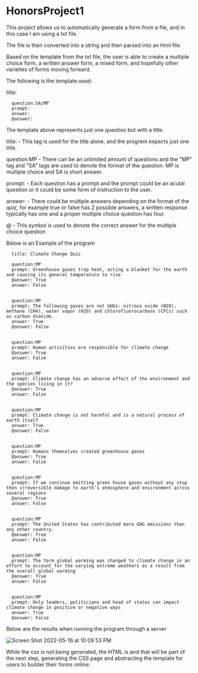 # HonorsProject1

This project allows us to automatically generate a form from a file, and in this case I am using a txt file.

The file is then converted into a string and then parsed into an html file.

Based on the template from the txt file, the user is able to create a multiple choice form, a written answer form, a mixed form, and hopefully other varieties of forms moving forward. 

The following is the template used:

title:

      question:SA/MP
      prompt: 
      answer:
      @answer:


The template above represents just one question but with a title.

title: - This tag is used for the title alone, and the progrem expects just one title.

question:MP - There can be an unlimited amount of questions and the "MP" tag and "SA" tags are used to denote the format of the question.
MP is multiple choice and SA is short answer.

prompt: - Each question has a prompt and the prompt could be an acutal question or it could be some form of instruction to the user.

answer: - There could be multiple answers depending on the format of the quiz, for example true or false has 2 possible answers, a written response typically has one and a proper multiple choice question has four.

@ - This symbol is used to denote the correct answer for the multiple choice question


Below is an Example of the program

      title: Climate Change Quiz

      question:MP
      prompt: Greenhouse gases trap heat, acting a blanket for the earth and causing its general temperature to rise
      @answer: True
      answer: False 


      question:MP
      prompt: The following gases are not GHGs: nitrous oxide (N2O), methane (CH4), water vapor (H20) and chlorofluorocarbons (CFCs) such as carbon dioxide.
      answer: True
      @answer: False


      question:MP
      prompt: Human activities are responsible for climate change 
      @answer: True
      answer: False


      question:MP
      prompt: Climate change has an adverse effect of the environment and the species living in it?
      @answer: True
      answer: False


      question:MP
      prompt: Climate change is not harmful and is a natural process of earth itself 
      answer: True
      @answer: False


      question:MP
      prompt: Humans themselves created greenhouse gases
      @answer: True
      answer: False


      question:MP
      prompt: If we continue emitting green house gases without any stop then irreversible damage to earth’s atmosphere and environment across several regions
      @answer: True
      answer: False


      question:MP
      prompt: The United States has contributed more GHG emissions than any other country.
      @answer: True
      answer: False


      question:MP
      prompt: The term global warming was changed to climate change in an effort to account for the varying extreme weathers as a result from the overall global warming
      @answer: True
      answer: False


      question:MP
      prompt: Only leaders, politicians and head of states can impact climate change in positive or negative ways
      answer: True
      @answer: False
      
      
Below are the results when running the program through a server


![Screen Shot 2022-05-16 at 10 09 53 PM](https://user-images.githubusercontent.com/88294617/168714010-80910532-9128-4cd7-8faa-033281635ec9.png)


While the css is not being generated, the HTML is and that will be part of the next step, generating the CSS page and abstracting the template for users to builder their forms online.


